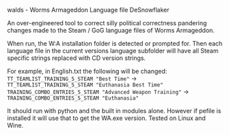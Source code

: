 walds - Worms Armageddon Language file DeSnowflaker

An over-engineered tool to correct silly political correctness pandering changes made to the Steam / GoG language files of Worms Armageddon.

When run, the W:A installation folder is detected or prompted for. Then each language file in the current versions language subfolder will have all Steam specific strings replaced with CD version strings.

For example, in English.txt the following will be changed:  
`TT_TEAMLIST_TRAINING_5_STEAM "Best Time"` -> `TT_TEAMLIST_TRAINING_5_STEAM "Euthanasia Best Time"`  
`TRAINING_COMBO_ENTRIES_5_STEAM "Advanced Weapon Training"` -> `TRAINING_COMBO_ENTRIES_5_STEAM "Euthanasia"`  

It should run with python and the built in modules alone. However if pefile is installed it will use that to get the WA.exe version.
Tested on Linux and Wine.
